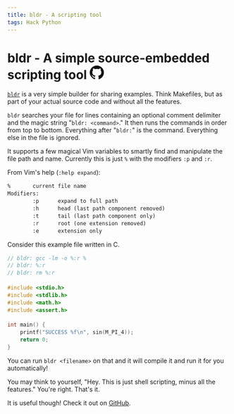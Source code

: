 ```yaml
---
title: bldr - A scripting tool
tags: Hack Python
---
```


# bldr - A simple source-embedded scripting tool [![](/images/github-logo_32.png)][bldr]

[`bldr`][bldr] is a very simple builder for sharing examples. Think Makefiles, but as
part of your actual source code and without all the features.

`bldr` searches your file for lines containing an optional comment delimiter and
the magic string "`bldr: <command>`."
It then runs the commands in order from top to bottom. Everything after
"`bldr:`" is the command. Everything else in the file is ignored.

It supports a few magical Vim variables to smartly find and manipulate the file
path and name. Currently this is just `%` with the modifiers `:p` and `:r`.

From Vim's help (`:help expand`):

```scheme
%		current file name
Modifiers:
        :p		expand to full path
        :h		head (last path component removed)
        :t		tail (last path component only)
        :r		root (one extension removed)
        :e		extension only
```


Consider this example file written in C.
```c
// bldr: gcc -lm -o %:r %
// bldr: %:r
// bldr: rm %:r

#include <stdio.h>
#include <stdlib.h>
#include <math.h>
#include <assert.h>

int main() {
    printf("SUCCESS %f\n", sin(M_PI_4));
    return 0;
}
```

You can run `bldr <filename>` on that and it will compile it and run it for you
automatically!

You may think to yourself, "Hey. This is just shell scripting, minus all the
features." You're right. That's it.

It is useful though! Check it out on [GitHub][bldr].

[bldr]: https://github.com/johntyree/bldr
